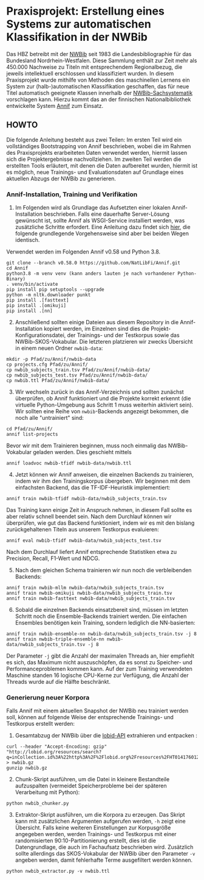 # Praxisprojekt: Erstellung eines Systems zur automatischen Klassifikation in der NWBib

Das HBZ betreibt mit der [NWBib](https://nwbib.de/) seit 1983 die Landesbibliographie für das Bundesland Nordrhein-Westfalen. Diese Sammlung enthält zur Zeit mehr als 450.000 Nachweise zu Titeln mit entsprechendem Regionalbezug, die jeweils intellektuell erschlossen und klassifiziert wurden. In diesem Praxisprojekt wurde mithilfe von Methoden des maschinellen Lernens ein System zur (halb-)automatischen Klassifikation geschaffen, das für neue Titel automatisch geeignete Klassen innerhalb der [NWBib-Sachsystematik](https://nwbib.de/subjects) vorschlagen kann. Hierzu kommt das an der finnischen Nationalbibliothek entwickelte System [Annif](NWBib) zum Einsatz.

## HOWTO

Die folgende Anleitung besteht aus zwei Teilen: Im ersten Teil wird ein vollständiges Bootstrapping von Annif beschrieben, wobei die im Rahmen des Praxisprojekts erarbeiteten Daten verwendet werden, hiermit lassen sich die Projektergebnisse nachvollziehen. Im zweiten Teil werden die erstellten Tools erläutert, mit denen die Daten aufbereitet wurden, hiermit ist es möglich, neue Trainings- und Evaluationsdaten auf Grundlage eines aktuellen Abzugs der NWBib zu generieren. 

### Annif-Installation, Training und Verifikation

1. Im Folgenden wird als Grundlage das Aufsetzten einer lokalen Annif-Installation beschrieben. Falls eine dauerhafte Server-Lösung gewünscht ist, sollte Annif als WSGI-Service installiert werden, was zusätzliche Schritte erfordert. Eine Anleitung dazu findet sich [hier](https://github.com/NatLibFi/Annif/wiki/Running-as-a-WSGI-service), die folgende grundlegende Vorgehensweise sind aber bei beiden Wegen identisch.

Verwendet werden im Folgenden Annif v0.58 und Python 3.8.

```
git clone --branch v0.58.0 https://github.com/NatLibFi/Annif.git
cd Annif
python3.8 -m venv venv (kann anders lauten je nach vorhandener Python-Binary)
. venv/bin/activate
pip install pip setuptools --upgrade
python -m nltk.downloader punkt
pip install .[fasttext]
pip install .[omikuji]
pip install .[nn]
```

2. Anschließend sollten einige Dateien aus diesem Repository in die Annif-Installation kopiert werden, im Einzelnen sind dies die Projekt-Konfigurationsdatei, der Trainings- und der Testkorpus sowie das NWBib-SKOS-Vokabular. Die letzteren platzieren wir zwecks Übersicht in einem neuen Ordner `nwbib-data`:

```
mkdir -p Pfad/zu/Annif/nwbib-data
cp projects.cfg Pfad/zu/Annif/
cp nwbib_subjects_train.tsv Pfad/zu/Annif/nwbib-data/
cp nwbib_subjects_test.tsv Pfad/zu/Annif/nwbib-data/
cp nwbib.ttl Pfad/zu/Annif/nwbib-data/
``` 

3. Wir wechseln zurück in das Annif-Verzeichnis und sollten zunächst überprüfen, ob Annif funktioniert und die Projekte korrekt erkennt (die virtuelle Python-Umgebung aus Schritt 1 muss weiterhin aktiviert sein). Wir sollten eine Reihe von `nwbib`-Backends angezeigt bekommen, die noch alle "untrainiert" sind:

```
cd Pfad/zu/Annif/
annif list-projects
```

Bevor wir mit dem Trainieren beginnen, muss noch einmalig das NWBib-Vokabular geladen werden. Dies geschieht mittels

```
annif loadvoc nwbib-tfidf nwbib-data/nwbib.ttl
```

4. Jetzt können wir Annif anweisen, die einzelnen Backends zu trainieren, indem wir ihm den Trainingskorpus übergeben. Wir beginnen mit dem einfachsten Backend, das die TF-IDF-Heuristik implementiert:

```
annif train nwbib-tfidf nwbib-data/nwbib_subjects_train.tsv
```

Das Training kann einige Zeit in Anspruch nehmen, in diesem Fall sollte es aber relativ schnell beendet sein. Nach dem Durchlauf können wir überprüfen, wie gut das Backend funktioniert, indem wir es mit den bislang zurückgehaltenen Titeln aus unserem Testkorpus evaluieren:

```
annif eval nwbib-tfidf nwbib-data/nwbib_subjects_test.tsv
```

Nach dem Durchlauf liefert Annif entsprechende Statistiken etwa zu Precision, Recall, F1-Wert und NDCG.

5. Nach dem gleichen Schema trainieren wir nun noch die verbleibenden Backends:

```
annif train nwbib-mllm nwbib-data/nwbib_subjects_train.tsv
annif train nwbib-omikuji nwbib-data/nwbib_subjects_train.tsv
annif train nwbib-fasttext nwbib-data/nwbib_subjects_train.tsv
```

6. Sobald die einzelnen Backends einsatzbereit sind, müssen im letzten Schritt noch die Ensemble-Backends trainiert werden. Die einfachen Ensembles benötigen kein Training, sondern lediglich die NN-basierten:

```
annif train nwbib-ensemble-nn nwbib-data/nwbib_subjects_train.tsv -j 8
annif train nwbib-triple-ensemble-nn nwbib-data/nwbib_subjects_train.tsv -j 8
```

Der Parameter `-j` gibt die Anzahl der maximalen Threads an, hier empfiehlt es sich, das Maximum nicht auszuschöpfen, da es sonst zu Speicher- und Performanceproblemen kommen kann. Auf der zum Training verwendeten Maschine standen 16 logische CPU-Kerne zur Verfügung, die Anzahl der Threads wurde auf die Hälfte beschränkt.


### Generierung neuer Korpora

Falls Annif mit einem aktuellen Snapshot der NWBib neu trainiert werden soll, können auf folgende Weise der entsprechende Trainings- und Testkorpus erstellt werden: 

1. Gesamtabzug der NWBib über die [lobid-API](https://blog.lobid.org/2019/10/08/nwbib-at-cdv.html) extrahieren und entpacken :

```
curl --header "Accept-Encoding: gzip" "http://lobid.org/resources/search?q=inCollection.id%3A%22http%3A%2F%2Flobid.org%2Fresources%2FHT014176012%23%21%22&format=jsonl" > nwbib.gz
gunzip nwbib.gz
```

2. Chunk-Skript ausführen, um die Datei in kleinere Bestandteile aufzuspalten (vermeidet Speicherprobleme bei der späteren Verarbeitung mit Python):

```
python nwbib_chunker.py
```

3. Extraktor-Skript ausführen, um die Korpora zu erzeugen. Das Skript kann mit zusätzlichen Argumenten aufgerufen werden, `-h` zeigt eine Übersicht. Falls keine weiteren Einstellungen zur Korpusgröße angegeben werden, werden Trainings- und Testkorpus mit einer randomisierten 90:10-Partitionierung erstellt, dies ist die Datengrundlage, die auch im Fachaufsatz beschrieben wird. Zusätzlich sollte allerdings das SKOS-Vokabular der NWBib über den Parameter `-v` angeben werden, damit fehlerhafte Terme ausgefiltert werden können.

```
python nwbib_extractor.py -v nwbib.ttl
```


